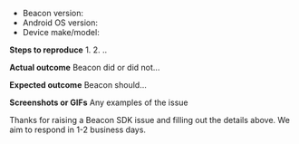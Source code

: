 * Beacon version: 
* Android OS version:
* Device make/model:

**Steps to reproduce**
1. 
2.
..

**Actual outcome**
Beacon did or did not...

**Expected outcome**
Beacon should...

**Screenshots or GIFs**
Any examples of the issue

Thanks for raising a Beacon SDK issue and filling out the details above. We aim to respond in 1-2 business days.
